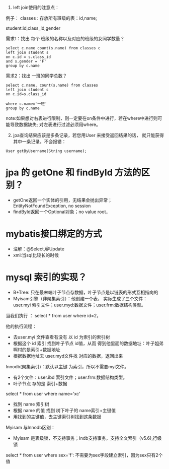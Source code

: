 1. left join使用的注意点：

例子：
classes : 存放所有班级的表：id,name;

student:id,class_id,gender

需求1：找出 每个 班级的名称以及对应的班级的女同学数量？

```
select c.name count(s.name) from classes c
left join student s
on c.id = s.class_id
and s.gender = 'F'
group by c.name 
```
需求2：找出 一班的同学总数？

```
select c.name, count(s.name) from classes
left join student s
on c.id=s.class_id

where c.name='一班'
group by c.name
```

note:如果想对右表进行限制，则一定要在on条件中进行，若在where中进行则可能导致数据缺失;
对左表进行过滤必须用where。


2. jpa查询结果应该是多条记录，若您用User 来接受返回结果的话，
就只能获得其中一条记录。不会报错：
```
User getByUsername(String username);
```

# jpa 的 getOne 和 findById 方法的区别？
- getOne返回一个实体的引用，无结果会抛出异常；EntityNotFoundException, no session
- findById返回一个Optional对象；no value root..

# mybatis接口绑定的方式
- 注解：@Select,@Update
- xml:当sql比较长的时候

# mysql 索引的实现？
- B+Tree: 只在最末端叶子节点存数据，叶子节点是以链表的形式互相指向的
- Myisam引擎（非聚集索引）：他创建一个表，
实际生成了三个文件：user.myi 索引文件；user.myd:数据文件；user.frm:数据结构类型。

当我们执行 ： select * from user where id=2，

他的执行流程：
- 去user.myi 文件查看有没有 以 id 为索引的索引树
- 根据这个 id 索引 找到叶子节点 id值，从而 得到他里面的数据地址：叶子姐弟啊村的是索引+数据地址
- 根据数据地址去 user.myd文件找 对应的数据，返回出来

Innodb(聚集索引)：默认以主键 为索引，所以不需要myi文件。
- 有2个文件：user.ibd 索引文件；user.frm:数据结构类型。
- 叶子节点 存的是 索引+数据

select * from user where name='xc'

- 找到 name 索引树
- 根据 name 的值 找到 树下叶子的 name索引+主键值
- 用找到的主键值，去主键索引树找到这条数据

Myisam 与Innodb区别：
- Myisam 是表级锁，不支持事务；Indb支持事务，支持全文索引（v5.6),行级锁

select * from user where sex='f': 不需要为sex字段建立索引，因为sex只有2个值
